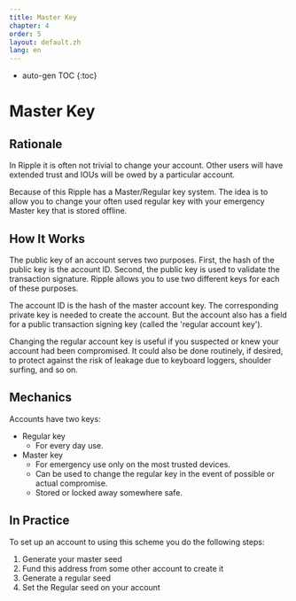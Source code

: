 ```yaml
---
title: Master Key
chapter: 4
order: 5
layout: default.zh
lang: en
---
```


* auto-gen TOC
{:toc}

# Master Key

## Rationale
In Ripple it is often not trivial to change your account. Other users will have extended trust and IOUs will be owed by a particular account.

Because of this Ripple has a Master/Regular key system. The idea is to allow you to change your often used regular key with your emergency Master key that is stored offline.

## How It Works

The public key of an account serves two purposes. First, the hash of the public key is the account ID. Second, the public key is used to validate the transaction signature. Ripple allows you to use two different keys for each of these purposes.

The account ID is the hash of the master account key. The corresponding private key is needed to create the account. But the account also has a field for a public transaction signing key (called the 'regular account key').

Changing the regular account key is useful if you suspected or knew your account had been compromised. It could also be done routinely, if desired, to protect against the risk of leakage due to keyboard loggers, shoulder surfing, and so on.

## Mechanics

Accounts have two keys:

  * Regular key
     * For every day use.
  * Master key
     * For emergency use only on the most trusted devices.
     * Can be used to change the regular key in the event of possible or actual compromise.
     * Stored or locked away somewhere safe.

## In Practice

To set up an account to using this scheme you do the following steps:

1. Generate your master seed
2. Fund this address from some other account to create it
3. Generate a regular seed
4. Set the Regular seed on your account